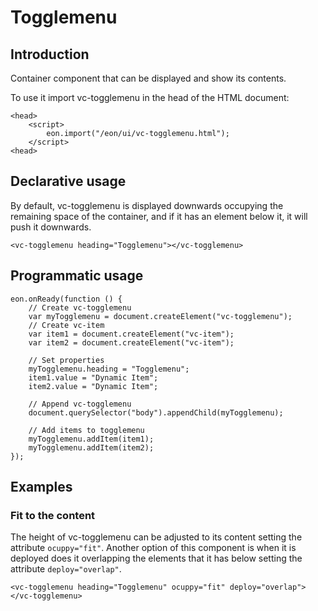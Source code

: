 # Togglemenu

## Introduction
Container component that can be displayed and show its contents.

To use it import vc-togglemenu in the head of the HTML document:
``` [html]
<head>
    <script>
        eon.import("/eon/ui/vc-togglemenu.html");
    </script>
<head>
```

## Declarative usage
By default, vc-togglemenu is displayed downwards occupying the remaining space of the container, and if it has an element below it, it will push it downwards.
``` [html]
<vc-togglemenu heading="Togglemenu"></vc-togglemenu>
```

## Programmatic usage

``` [javascript]
eon.onReady(function () {
    // Create vc-togglemenu
    var myTogglemenu = document.createElement("vc-togglemenu");
    // Create vc-item
    var item1 = document.createElement("vc-item");
    var item2 = document.createElement("vc-item");

    // Set properties
    myTogglemenu.heading = "Togglemenu";
    item1.value = "Dynamic Item";
    item2.value = "Dynamic Item";

    // Append vc-togglemenu
    document.querySelector("body").appendChild(myTogglemenu);

    // Add items to togglemenu
    myTogglemenu.addItem(item1);
    myTogglemenu.addItem(item2);
});
```

## Examples

### Fit to the content
The height of vc-togglemenu can be adjusted to its content setting the attribute `ocuppy="fit"`. Another option of this component is when it is deployed does it overlapping the elements that it has below setting the attribute `deploy="overlap"`.

``` [html]
<vc-togglemenu heading="Togglemenu" ocuppy="fit" deploy="overlap"></vc-togglemenu>
```
